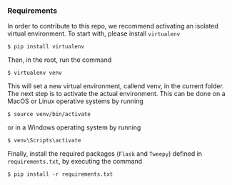 ### Requirements

In order to contribute to this repo, we recommend activating an isolated virtual environment. To start with, please install `virtualenv`

`$ pip install virtualenv`

Then, in the root, run the command 

`$ virtualenv venv`

This will set a new virtual environment, callend venv, in the current folder. The next step is to activate the actual environment. This
can be done on a MacOS or Linux operative systems by running

`$ source venv/bin/activate`

or in a Windows operating system by running

`$ venv\Scripts\activate`

Finally, install the required packages (`Flask` and `Tweepy`) defined in `requirements.txt`, by executing the command

`$ pip install -r requirements.txt`